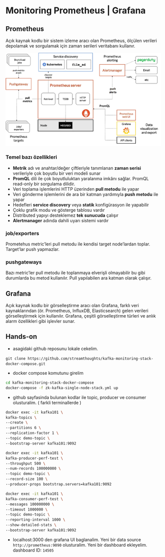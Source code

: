 # Monitoring Prometheus | Grafana

## Prometheus

Açık kaynak kodlu bir sistem izleme aracı olan Prometheus, ölçülen verileri depolamak ve sorgulamak için zaman serileri veritabanı kullanır.

![Prometheus](./img/prometheus.webp)

### Temel bazı özellikleri

- **Metrik** adı ve anahtar/değer çiftleriyle tanımlanan **zaman serisi** verileriyle çok boyutlu bir veri modeli sunar
- **PromQL** dili ile çok boyutluluktan yaralanma imkânı sağlar. PromQL read-only bir sorgulama dilidir.
- Veri toplama işlemlerini HTTP üzerinden **pull metodu** ile yapar
- Veri gönderme işlemlerini de ara bir katman yardımıyla **push metodu** ile yapar
- Hedefleri **service discovery** veya **statik** konfigürasyon ile yapabilir
- Çoklu grafik modu ve gösterge tablosu vardır
- Distributed yapıyı desteklemez **tek sunucuda** çalışır
- **Alertmanager** adında dahili uyarı sistemi vardır

### job/exporters

Prometehus metric’leri pull metodu ile kendisi target node’lardan toplar. Target’lar push yapmazlar.

### pushgateways

Bazı metric’ler pull metodu ile toplanmaya elverişli olmayabilir bu gibi durumlarda bu metod kullanılır. Pull yapılabilen ara katman olarak çalışır.

## Grafana

Açık kaynak kodlu bir görselleştirme aracı olan Grafana, farklı veri kaynaklarından (ör. Prometheus, InfluxDB, Elasticsearch) gelen verileri görselleştirmek için kullanılır. Grafana, çeşitli görselleştirme türleri ve anlık alarm özellikleri gibi işlevler sunar. 

## Hands-on

- asagidaki github reposunu lokale cekelim.

`git clone https://github.com/streamthoughts/kafka-monitoring-stack-docker-compose.git`

- docker compose komutunu girelim

```bash
cd kafka-monitoring-stack-docker-compose
docker-compose -f zk-kafka-single-node-stack.yml up
```

- github sayfasinda bulunan kodlar ile topic, producer ve consumer olusturalim. ( farkli terminallerde )

```bash
docker exec -it kafka101 \
kafka-topics \
--create \
--partitions 6 \
--replication-factor 1 \
--topic demo-topic \
--bootstrap-server kafka101:9092
```

```bash
docker exec -it kafka101 \
kafka-producer-perf-test \
--throughput 500 \
--num-records 100000000 \
--topic demo-topic \
--record-size 100 \
--producer-props bootstrap.servers=kafka101:9092
```

```bash
docker exec -it kafka101 \
kafka-consumer-perf-test \
--messages 100000000 \
--timeout 1000000 \
--topic demo-topic \
--reporting-interval 1000 \
--show-detailed-stats \
--bootstrap-server kafka101:9092
```

- localhost:3000 den grafana UI baglanalim. Yeni bir data source `http://prometheus:9090` olusturalim.  Yeni bir dashboard ekleyelim. dashboard ID: `14505`